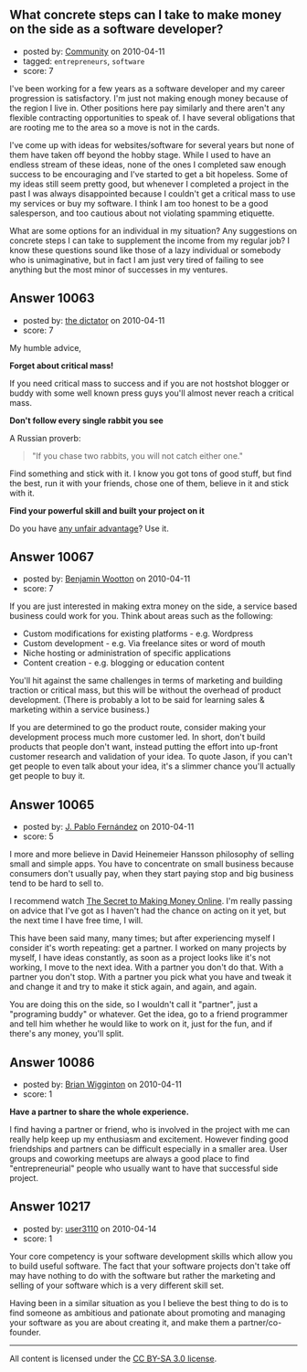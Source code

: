 ## What concrete steps can I take to make money on the side as a software developer?

- posted by: [Community](https://stackexchange.com/users/-1/-1-community) on 2010-04-11
- tagged: `entrepreneurs`, `software`
- score: 7

I've been working for a few years as a software developer and my career progression is satisfactory.  I'm just not making enough money because of the region I live in.  Other positions here pay similarly and there aren't any flexible contracting opportunities to speak of.  I have several obligations that are rooting me to the area so a move is not in the cards.

I've come up with ideas for websites/software for several years but none of them have taken off beyond the hobby stage.  While I used to have an endless stream of these ideas, none of the ones I completed saw enough success to be encouraging and I've started to get a bit hopeless.  Some of my ideas still seem pretty good, but whenever I completed a project in the past I was always disappointed because I couldn't get a critical mass to use my services or buy my software.  I think I am too honest to be a good salesperson, and too cautious about not violating spamming etiquette.

What are some options for an individual in my situation?  Any suggestions on concrete steps I can take to supplement the income from my regular job?  I know these questions sound like those of a lazy individual or somebody who is unimaginative, but in fact I am just very tired of failing to see anything but the most minor of successes in my ventures.


## Answer 10063

- posted by: [the dictator](https://stackexchange.com/users/-1/473-the-dictator) on 2010-04-11
- score: 7

<p>My humble advice,</p>

<p><strong>Forget about critical mass!</strong></p>

<p>If you need critical mass to success and if you are not hostshot blogger or buddy with some well known press guys you'll almost never reach a critical mass.</p>

<p><strong>Don't follow every single rabbit you see</strong></p>

<p>A Russian proverb: </p>

<blockquote>
  <p>"If you chase two rabbits, you will
  not catch either one."</p>
</blockquote>

<p>Find something and stick with it. I know you got tons of good stuff, but find the best, run it with your friends, chose one of them, believe in it and stick with it.</p>

<p><strong>Find your powerful skill and built your project on it</strong></p>

<p>Do you have <a href="http://www.bothsidesofthetable.com/2010/02/07/domain-experience-gives-entrepreneurs-an-unfair-advantage/">any unfair advantage</a>? Use it.</p>



## Answer 10067

- posted by: [Benjamin Wootton](https://stackexchange.com/users/-1/2094-benjamin-wootton) on 2010-04-11
- score: 7

If you are just interested in making extra money on the side, a service based business could work for you.  Think about areas such as the following:

 - Custom modifications for existing platforms - e.g. Wordpress 
 - Custom development - e.g. Via freelance sites or word of mouth
 - Niche hosting or administration of specific applications
 - Content creation - e.g. blogging or education content

You'll hit against the same challenges in terms of marketing and building traction or critical mass, but this will be without the overhead of product development.  (There is probably a lot to be said for learning sales & marketing within a service business.)

If you are determined to go the product route, consider making your development process much more customer led.  In short, don't build products that people don't want, instead putting the effort into up-front customer research and validation of your idea.  To quote Jason, if you can't get people to even talk about your idea, it's a slimmer chance you'll actually get people to buy it.


## Answer 10065

- posted by: [J. Pablo Fernández](https://stackexchange.com/users/-1/751-j-pablo-fern-ndez) on 2010-04-11
- score: 5

<p>I more and more believe in David Heinemeier Hansson philosophy of selling small and simple apps. You have to concentrate on small business because consumers don't usually pay, when they start paying stop and big business tend to be hard to sell to.</p>

<p>I recommend watch <a href="http://www.omnisio.com/v/ZW4WTUGdjhG/david-heinemeier-hansson-at-startup-school-08">The Secret to Making Money Online</a>. I'm really passing on advice that I've got as I haven't had the chance on acting on it yet, but the next time I have free time, I will.</p>

<p>This have been said many, many times; but after experiencing myself I consider it's worth repeating: get a partner. I worked on many projects by myself, I have ideas constantly, as soon as a project looks like it's not working, I move to the next idea. With a partner you don't do that. With a partner you don't stop. With a partner you pick what you have and tweak it and change it and try to make it stick again, and again, and again.</p>

<p>You are doing this on the side, so I wouldn't call it "partner", just a "programing buddy" or whatever. Get the idea, go to a friend programmer and tell him whether he would like to work on it, just for the fun, and if there's any money, you'll split.</p>



## Answer 10086

- posted by: [Brian Wigginton](https://stackexchange.com/users/-1/845-brian-wigginton) on 2010-04-11
- score: 1

**Have a partner to share the whole experience.**

I find having a partner or friend, who is involved in the project with me can really help keep up my enthusiasm and excitement. However finding good friendships and partners can be difficult especially in a smaller area. User groups and coworking meetups are always a good place to find "entrepreneurial" people who usually want to have that successful side project. 


## Answer 10217

- posted by: [user3110](https://stackexchange.com/users/-1/3110-user3110) on 2010-04-14
- score: 1

Your core competency is your software development skills which allow you to build useful software. The fact that your software projects don't take off may have nothing to do with the software but rather the marketing and selling of your software which is a very different skill set. 

Having been in a similar situation as you I believe the best thing to do is to find someone as ambitious and pationate about promoting and managing your software as you are about creating it, and make them a partner/co-founder.



---

All content is licensed under the [CC BY-SA 3.0 license](https://creativecommons.org/licenses/by-sa/3.0/).

